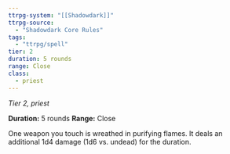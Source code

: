 ```yaml
---
ttrpg-system: "[[Shadowdark]]"
ttrpg-source: 
  - "Shadowdark Core Rules"
tags:
  - "ttrpg/spell"
tier: 2
duration: 5 rounds
range: Close
class:
  - priest
---
```

*Tier 2, priest*

**Duration:** 5 rounds
**Range:** Close

One weapon you touch is wreathed in purifying flames. It deals an additional 1d4 damage (1d6 vs. undead) for the duration.

